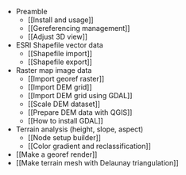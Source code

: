 * Preamble
    * [[Install and usage]]
    * [[Gereferencing management]]
    * [[Adjust 3D view]]
* ESRI Shapefile vector data
    * [[Shapefile import]]
    * [[Shapefile export]]
* Raster map image data
    * [[Import georef raster]]
    * [[Import DEM grid]]
    * [[Import DEM grid using GDAL]]
    * [[Scale DEM dataset]]
    * [[Prepare DEM data with QGIS]]
    * [[How to install GDAL]]
* Terrain analysis (height, slope, aspect)
    * [[Node setup builder]]
    * [[Color gradient and reclassification]]
* [[Make a georef render]]
* [[Make terrain mesh with Delaunay triangulation]]
